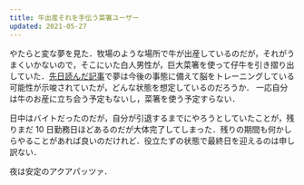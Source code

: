 ```yaml
---
title: 牛出産それを手伝う菜箸ユーザー
updated: 2021-05-27
---
```


やたらと変な夢を見た．牧場のような場所で牛が出産しているのだが，それがうまくいかないので，そこにいた白人男性が，巨大菜箸を使って仔牛を引き摺り出していた．[先日読んだ記事](https://www.theguardian.com/science/2021/may/14/weird-dreams-train-us-for-the-unexpected-says-new-theory?utm_campaign=b4027181ab-briefing-dy-20210518&utm_medium=email&utm_source=Nature+Briefing&utm_term=0_c9dfd39373-b4027181ab-46333542)で夢は今後の事態に備えて脳をトレーニングしている可能性が示唆されていたが，どんな状態を想定しているのだろうか．
一応自分は牛のお産に立ち会う予定もないし，菜箸を使う予定すらない．

日中はバイトだったのだが，自分が引退するまでにやろうとしていたことが，残りまだ 10 日勤務日ほどあるのだが大体完了してしまった．残りの期間も何かしらやることがあれば良いのだけれど．役立たずの状態で最終日を迎えるのは申し訳ない．

夜は安定のアクアパッツァ．
